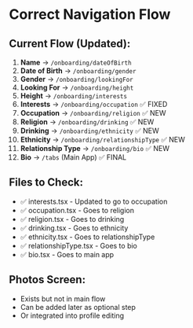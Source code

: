 # Correct Navigation Flow

## Current Flow (Updated):

1. **Name** → `/onboarding/dateOfBirth`
2. **Date of Birth** → `/onboarding/gender`
3. **Gender** → `/onboarding/lookingFor`
4. **Looking For** → `/onboarding/height`
5. **Height** → `/onboarding/interests`
6. **Interests** → `/onboarding/occupation` ✅ FIXED
7. **Occupation** → `/onboarding/religion` ✅ NEW
8. **Religion** → `/onboarding/drinking` ✅ NEW
9. **Drinking** → `/onboarding/ethnicity` ✅ NEW
10. **Ethnicity** → `/onboarding/relationshipType` ✅ NEW
11. **Relationship Type** → `/onboarding/bio` ✅ NEW
12. **Bio** → `/tabs` (Main App) ✅ FINAL

## Files to Check:
- ✅ interests.tsx - Updated to go to occupation
- ✅ occupation.tsx - Goes to religion
- ✅ religion.tsx - Goes to drinking
- ✅ drinking.tsx - Goes to ethnicity
- ✅ ethnicity.tsx - Goes to relationshipType
- ✅ relationshipType.tsx - Goes to bio
- ✅ bio.tsx - Goes to main app

## Photos Screen:
- Exists but not in main flow
- Can be added later as optional step
- Or integrated into profile editing
